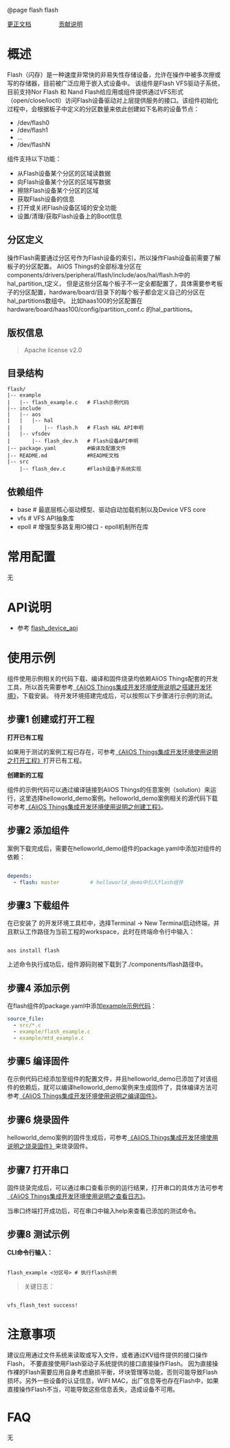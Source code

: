 @page flash flash

[更正文档](https://gitee.com/alios-things/flash/edit/master/README.md) &emsp;&emsp;&emsp;&emsp; [贡献说明](https://help.aliyun.com/document_detail/302301.html)

# 概述
Flash（闪存）是一种速度非常快的非易失性存储设备，允许在操作中被多次擦或写的存储器，目前被广泛应用于嵌入式设备中。
该组件是Flash VFS驱动子系统，目前支持Nor Flash 和 Nand Flash给应用或组件提供通过VFS形式（open/close/ioctl）访问Flash设备驱动对上层提供服务的接口。该组件初始化过程中，会根据板子中定义的分区数量来依此创建如下名称的设备节点：
* /dev/flash0
* /dev/flash1
* ...
* /dev/flashN

组件支持以下功能：
- 从Flash设备某个分区的区域读数据
- 向Flash设备某个分区的区域写数据
- 擦除Flash设备某个分区的区域
- 获取Flash设备的信息
- 打开或关闭Flash设备区域的安全功能
- 设置/清理/获取Flash设备上的Boot信息

## 分区定义
操作Flash需要通过分区号作为Flash设备的索引，所以操作Flash设备前需要了解板子的分区配置。
AliOS Things的全部标准分区在components/drivers/peripheral/flash/include/aos/hal/flash.h中的hal_partition_t定义，
但是这些分区每个板子不一定全都配置了，具体需要参考板子的分区配置，hardware/board/目录下的每个板子都会定义自己的分区在hal_partitions数组中。
比如haas100的分区配置在hardware/board/haas100/config/partition_conf.c 的hal_partitions。

## 版权信息
> Apache license v2.0

## 目录结构
```tree
flash/
|-- example
|   |-- flash_example.c   # Flash示例代码
|-- include
|   |-- aos
|   |   |-- hal
|   |       |-- flash.h   # Flash HAL API申明
|   |-- vfsdev
|       |-- flash_dev.h   # Flash设备API申明
|-- package.yaml          #编译及配置文件
|-- README.md             #README文档
|-- src
    |-- flash_dev.c       #Flash设备子系统实现
```

## 依赖组件
* base     # 最底层核心驱动模型、驱动自动加载机制以及Device VFS core
* vfs      # VFS API抽象库
* epoll    # 增强型多路复用IO接口 - epoll机制所在库

# 常用配置
无

# API说明

- 参考 [flash_device_api](https://g.alicdn.com/alios-things-3.3/doc/group__flash__device__api.html)

# 使用示例

组件使用示例相关的代码下载、编译和固件烧录均依赖AliOS Things配套的开发工具，所以首先需要参考[《AliOS Things集成开发环境使用说明之搭建开发环境》](https://help.aliyun.com/document_detail/302378.html)，下载安装。
待开发环境搭建完成后，可以按照以下步骤进行示例的测试。

## 步骤1 创建或打开工程

**打开已有工程**

如果用于测试的案例工程已存在，可参考[《AliOS Things集成开发环境使用说明之打开工程》](https://help.aliyun.com/document_detail/302381.html)打开已有工程。

**创建新的工程**

组件的示例代码可以通过编译链接到AliOS Things的任意案例（solution）来运行，这里选择helloworld_demo案例。helloworld_demo案例相关的源代码下载可参考[《AliOS Things集成开发环境使用说明之创建工程》](https://help.aliyun.com/document_detail/302379.html)。

## 步骤2 添加组件

案例下载完成后，需要在helloworld_demo组件的package.yaml中添加对组件的依赖：

```yaml

depends:
  - flash: master          # helloworld_demo中引入flash组件

```

## 步骤3 下载组件

在已安装了  的开发环境工具栏中，选择Terminal -> New Terminal启动终端，并且默认工作路径为当前工程的workspace，此时在终端命令行中输入：

```shell

aos install flash

```

上述命令执行成功后，组件源码则被下载到了./components/flash路径中。

## 步骤4 添加示例

在flash组件的package.yaml中添加[example示例代码](https://gitee.com/alios-things/flash/tree/master/example)：

```yaml
source_file:
  - src/*.c
  - example/flash_example.c
  - example/mtd_example.c
```

## 步骤5 编译固件

在示例代码已经添加至组件的配置文件，并且helloworld_demo已添加了对该组件的依赖后，就可以编译helloworld_demo案例来生成固件了，具体编译方法可参考[《AliOS Things集成开发环境使用说明之编译固件》](https://help.aliyun.com/document_detail/302384.html)。

## 步骤6 烧录固件

helloworld_demo案例的固件生成后，可参考[《AliOS Things集成开发环境使用说明之烧录固件》](https://help.aliyun.com/document_detail/302383.html)来烧录固件。

## 步骤7 打开串口

固件烧录完成后，可以通过串口查看示例的运行结果，打开串口的具体方法可参考[《AliOS Things集成开发环境使用说明之查看日志》](https://help.aliyun.com/document_detail/302382.html)。

当串口终端打开成功后，可在串口中输入help来查看已添加的测试命令。

## 步骤8 测试示例

**CLI命令行输入：**
```shell

flash_example <分区号> # 执行flash示例

```

> 关键日志：
```shell

vfs_flash_test success!

```

# 注意事项
建议应用通过文件系统来读取或写入文件，或者通过KV组件提供的接口操作Flash， 不要直接使用Flash驱动子系统提供的接口直接操作Flash。 因为直接操作裸的Flash需要应用自身考虑磨损平衡，坏块管理等功能，否则可能导致Flash损坏。另外一些设备的认证信息，WIFI MAC，出厂信息等也存在Flash中，如果直接操作Flash不当，可能导致这些信息丢失，造成设备不可用。

# FAQ
无
